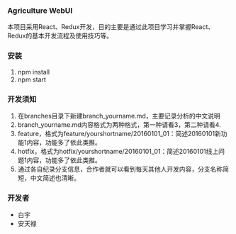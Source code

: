 ### Agriculture WebUI

本项目采用React、Redux开发，目的主要是通过此项目学习并掌握React、Redux的基本开发流程及使用技巧等。

### 安装
1. npm install
2. npm start

### 开发须知
1. 在branches目录下新建branch_yourname.md，主要记录分析的中文说明
2. branch_yourname.md内容格式为两种格式，第一种请看3，第二种请看4.
3. feature，格式为feature/yourshortname/20160101_01：简述20160101新功能1内容，功能多了依此类推。
4. hotfix，格式为hotfix/yourshortname/20160101_01：简述20160101线上问题1内容，功能多了依此类推。
5. 通过各自纪录分支信息，合作者就可以看到每天其他人开发内容，分支名称简短，中文简述也清晰。

### 开发者
* 白宇
* 安天禄
